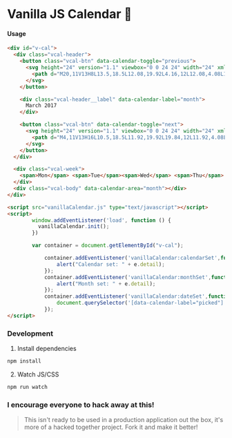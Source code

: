 # Vanilla JS Calendar 🍦

#### Usage

```html
<div id="v-cal">
  <div class="vcal-header">
    <button class="vcal-btn" data-calendar-toggle="previous">
      <svg height="24" version="1.1" viewbox="0 0 24 24" width="24" xmlns="http://www.w3.org/2000/svg">
        <path d="M20,11V13H8L13.5,18.5L12.08,19.92L4.16,12L12.08,4.08L13.5,5.5L8,11H20Z"></path>
      </svg>
    </button>

    <div class="vcal-header__label" data-calendar-label="month">
      March 2017
    </div>

    <button class="vcal-btn" data-calendar-toggle="next">
      <svg height="24" version="1.1" viewbox="0 0 24 24" width="24" xmlns="http://www.w3.org/2000/svg">
        <path d="M4,11V13H16L10.5,18.5L11.92,19.92L19.84,12L11.92,4.08L10.5,5.5L16,11H4Z"></path>
      </svg>
    </button>
  </div>

  <div class="vcal-week">
    <span>Mon</span> <span>Tue</span><span>Wed</span> <span>Thu</span> <span>Fri</span> <span>Sat</span> <span>Sun</span>
  </div>
  <div class="vcal-body" data-calendar-area="month"></div>
</div>
```

```html
<script src="vanillaCalendar.js" type="text/javascript"></script>
<script>
		window.addEventListener('load', function () {
		  vanillaCalendar.init();
		})

		var container = document.getElementById("v-cal");

			container.addEventListener('vanillaCalendar:calendarSet',function (e) {
				alert("Calendar set: " + e.detail);
			});
			container.addEventListener('vanillaCalendar:monthSet',function (e) {
				alert("Month set: " + e.detail);
			});
			container.addEventListener('vanillaCalendar:dateSet',function (e) {
				document.querySelector('[data-calendar-label="picked"]').innerHTML = e.detail;
			});
</script>
```

### Development

1. Install dependencies

```bash
npm install
```

2. Watch JS/CSS

```bash
npm run watch
```

### I encourage everyone to hack away at this!

> This isn't ready to be used in a production application out the box, it's more of a hacked together project. Fork it and make it better!
